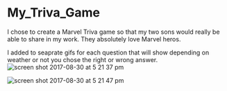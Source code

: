 # My_Triva_Game


I chose to create a Marvel Triva game so that my two sons would really be able to share in my work. They absolutely love Marvel heros. 


I added to seaprate gifs for each question that will show depending on weather or not you chose the right or wrong answer.
![screen shot 2017-08-30 at 5 21 37 pm](https://user-images.githubusercontent.com/28733244/29925322-fdf21b7c-8e2d-11e7-925e-bed00e318c4a.png)

![screen shot 2017-08-30 at 5 21 47 pm](https://user-images.githubusercontent.com/28733244/29925357-17bfcf2c-8e2e-11e7-9810-1eb531e42046.png)
